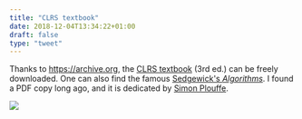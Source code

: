 ```yaml
---
title: "CLRS textbook"
date: 2018-12-04T13:34:22+01:00
draft: false
type: "tweet"
---
```


Thanks to <https://archive.org>, the [CLRS textbook](https://archive.org/details/r-ita3e/page/n1) (3rd ed.) can be freely downloaded. One can also find the famous [Sedgewick's *Algorithms*](https://archive.org/details/PearsonAlgorithms4thEd.SedgewickWayne/page/n5). I found a PDF copy long ago, and it is dedicated by [Simon Plouffe](https://en.wikipedia.org/wiki/Simon_Plouffe).

![](/img/2018-12-04-21-09-25.png)